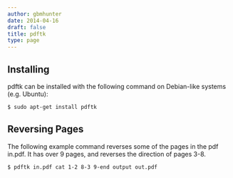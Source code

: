 ```yaml
---
author: gbmhunter
date: 2014-04-16
draft: false
title: pdftk
type: page
---
```


## Installing

pdftk can be installed with the following command on Debian-like systems (e.g. Ubuntu):

```sh    
$ sudo apt-get install pdftk
```  

## Reversing Pages

The following example command reverses some of the pages in the pdf in.pdf. It has over 9 pages, and reverses the direction of pages 3-8.

```sh    
$ pdftk in.pdf cat 1-2 8-3 9-end output out.pdf
```